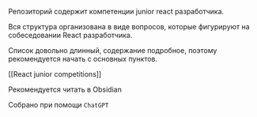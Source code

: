Репозиторий содержит компетенции junior react разработчика. 

Вся структура организована в виде вопросов, которые фигурируют на собеседовании React разработчика. 

Список довольно длинный, содержание подробное, поэтому рекомендуется начать с основных пунктов.

[[React junior competitions]]

Рекомендуется читать в Obsidian

 Собрано при помощи `ChatGPT`